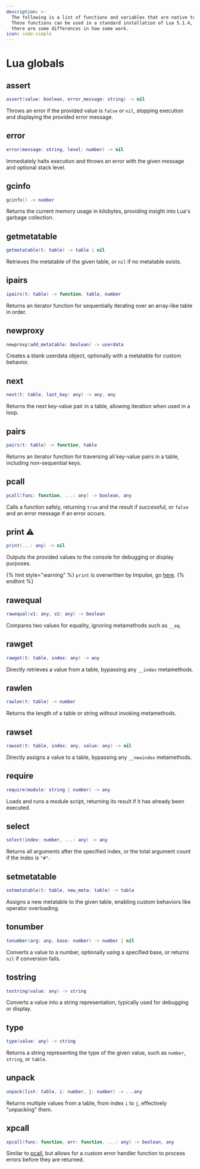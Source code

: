 ```yaml
---
description: >-
  The following is a list of functions and variables that are native to Lua.
  These functions can be used in a standard installation of Lua 5.1.4, though
  there are some differences in how some work.
icon: code-simple
---
```


# Lua globals

## assert

```lua
assert(value: boolean, error_message: string) -> nil
```

Throws an error if the provided value is `false` or `nil`, stopping execution and displaying the provided error message.

## error

```lua
error(message: string, level: number) -> nil
```

Immediately halts execution and throws an error with the given message and optional stack level.

## gcinfo

```lua
gcinfo() -> number
```

Returns the current memory usage in kilobytes, providing insight into Lua's garbage collection.

## getmetatable

```lua
getmetatable(t: table) -> table | nil
```

Retrieves the metatable of the given table, or `nil` if no metatable exists.

## ipairs

```lua
ipairs(t: table) -> function, table, number
```

Returns an iterator function for sequentially iterating over an array-like table in order.

## newproxy

```lua
newproxy(add_metatable: boolean) -> userdata
```

Creates a blank userdata object, optionally with a metatable for custom behavior.

## next

```lua
next(t: table, last_key: any) -> any, any
```

Returns the next key-value pair in a table, allowing iteration when used in a loop.

## pairs

```lua
pairs(t: table) -> function, table
```

Returns an iterator function for traversing all key-value pairs in a table, including non-sequential keys.

## pcall

```lua
pcall(func: function, ...: any) -> boolean, any
```

Calls a function safely, returning `true` and the result if successful, or `false` and an error message if an error occurs.

## print ⚠️

```lua
print(...: any) -> nil
```

Outputs the provided values to the console for debugging or display purposes.

{% hint style="warning" %}
`print` is overwritten by Impulse, go [here](impulse-globals.md#print).
{% endhint %}

## rawequal

```lua
rawequal(v1: any, v2: any) -> boolean
```

Compares two values for equality, ignoring metamethods such as `__eq`.

## rawget

```lua
rawget(t: table, index: any) -> any
```

Directly retrieves a value from a table, bypassing any `__index` metamethods.

## rawlen

```lua
rawlen(t: table) -> number
```

Returns the length of a table or string without invoking metamethods.

## rawset

```lua
rawset(t: table, index: any, value: any) -> nil
```

Directly assigns a value to a table, bypassing any `__newindex` metamethods.

## require

```lua
require(module: string | number) -> any
```

Loads and runs a module script, returning its result if it has already been executed.

## select

```lua
select(index: number, ...: any) -> any
```

Returns all arguments after the specified index, or the total argument count if the index is `"#"`.

## setmetatable

```lua
setmetatable(t: table, new_meta: table) -> table
```

Assigns a new metatable to the given table, enabling custom behaviors like operator overloading.

## tonumber

```lua
tonumber(arg: any, base: number) -> number | nil
```

Converts a value to a number, optionally using a specified base, or returns `nil` if conversion fails.

## tostring

```lua
tostring(value: any) -> string
```

Converts a value into a string representation, typically used for debugging or display.

## type

```lua
type(value: any) -> string
```

Returns a string representing the type of the given value, such as `number`, `string`, or `table`.

## unpack

```lua
unpack(list: table, i: number, j: number) -> ...any
```

Returns multiple values from a table, from index `i` to `j`, effectively "unpacking" them.

## xpcall

```lua
xpcall(func: function, err: function, ...: any) -> boolean, any
```

Similar to [pcall](lua-globals.md#pcall), but allows for a custom error handler function to process errors before they are returned.
